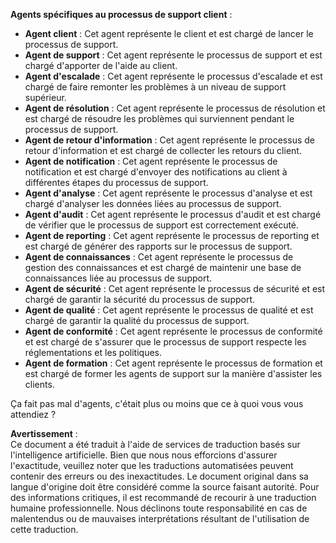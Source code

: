 **Agents spécifiques au processus de support client** :

- **Agent client** : Cet agent représente le client et est chargé de lancer le processus de support.
- **Agent de support** : Cet agent représente le processus de support et est chargé d'apporter de l'aide au client.
- **Agent d'escalade** : Cet agent représente le processus d'escalade et est chargé de faire remonter les problèmes à un niveau de support supérieur.
- **Agent de résolution** : Cet agent représente le processus de résolution et est chargé de résoudre les problèmes qui surviennent pendant le processus de support.
- **Agent de retour d'information** : Cet agent représente le processus de retour d'information et est chargé de collecter les retours du client.
- **Agent de notification** : Cet agent représente le processus de notification et est chargé d'envoyer des notifications au client à différentes étapes du processus de support.
- **Agent d'analyse** : Cet agent représente le processus d'analyse et est chargé d'analyser les données liées au processus de support.
- **Agent d'audit** : Cet agent représente le processus d'audit et est chargé de vérifier que le processus de support est correctement exécuté.
- **Agent de reporting** : Cet agent représente le processus de reporting et est chargé de générer des rapports sur le processus de support.
- **Agent de connaissances** : Cet agent représente le processus de gestion des connaissances et est chargé de maintenir une base de connaissances liée au processus de support.
- **Agent de sécurité** : Cet agent représente le processus de sécurité et est chargé de garantir la sécurité du processus de support.
- **Agent de qualité** : Cet agent représente le processus de qualité et est chargé de garantir la qualité du processus de support.
- **Agent de conformité** : Cet agent représente le processus de conformité et est chargé de s'assurer que le processus de support respecte les réglementations et les politiques.
- **Agent de formation** : Cet agent représente le processus de formation et est chargé de former les agents de support sur la manière d'assister les clients.

Ça fait pas mal d'agents, c'était plus ou moins que ce à quoi vous vous attendiez ?

**Avertissement** :  
Ce document a été traduit à l'aide de services de traduction basés sur l'intelligence artificielle. Bien que nous nous efforcions d'assurer l'exactitude, veuillez noter que les traductions automatisées peuvent contenir des erreurs ou des inexactitudes. Le document original dans sa langue d'origine doit être considéré comme la source faisant autorité. Pour des informations critiques, il est recommandé de recourir à une traduction humaine professionnelle. Nous déclinons toute responsabilité en cas de malentendus ou de mauvaises interprétations résultant de l'utilisation de cette traduction.